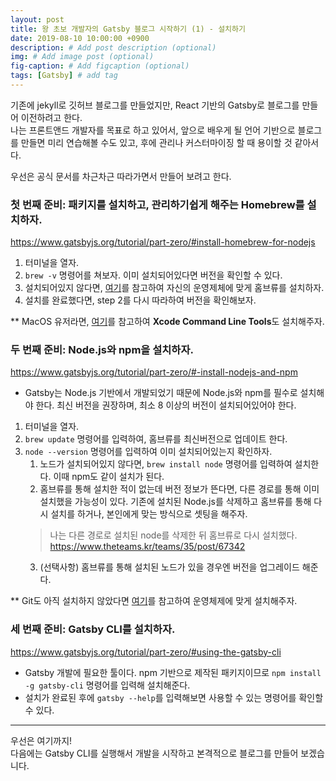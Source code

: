 ```yaml
---
layout: post
title: 왕 초보 개발자의 Gatsby 블로그 시작하기 (1) - 설치하기
date: 2019-08-10 10:00:00 +0900
description: # Add post description (optional)
img: # Add image post (optional)
fig-caption: # Add figcaption (optional)
tags: [Gatsby] # add tag
---
```


기존에 jekyll로 깃허브 블로그를 만들었지만, React 기반의 Gatsby로 블로그를 만들어 이전하려고 한다.  
나는 프론트앤드 개발자를 목표로 하고 있어서, 앞으로 배우게 될 언어 기반으로 블로그를 만들면 미리 연습해볼 수도 있고,
후에 관리나 커스터마이징 할 때 용이할 것 같아서다.  

우선은 공식 문서를 차근차근 따라가면서 만들어 보려고 한다.


### 첫 번째 준비: 패키지를 설치하고, 관리하기쉽게 해주는 Homebrew를 설치하자.
https://www.gatsbyjs.org/tutorial/part-zero/#install-homebrew-for-nodejs

1. 터미널을 열자.
2. `brew -v` 명령어를 쳐보자.
이미 설치되어있다면 버전을 확인할 수 있다.
3. 설치되어있지 않다면, [여기](https://docs.brew.sh/Installation)를 참고하여 자신의 운영제체에 맞게 홈브류를 설치하자.
4. 설치를 완료했다면, step 2를 다시 따라하여 버전을 확인해보자.

** MacOS 유저라면, [여기](https://www.gatsbyjs.org/tutorial/part-zero/#mac-users-install-xcode-command-line-tools)를 참고하여 **Xcode Command Line Tools**도 설치해주자.


### 두 번째 준비: Node.js와 npm을 설치하자.
https://www.gatsbyjs.org/tutorial/part-zero/#-install-nodejs-and-npm

* Gatsby는 Node.js 기반에서 개발되었기 때문에 Node.js와 npm를 필수로 설치해야 한다. 최신 버전을 권장하며, 최소 8 이상의 버전이 설치되어있어야 한다.

1. 터미널을 열자.
2. `brew update` 명령어를 입력하여, 홈브류를 최신버전으로 업데이트 한다.
3. `node --version` 명령어를 입력하여 이미 설치되어있는지 확인하자.
    1. 노드가 설치되어있지 않다면, `brew install node` 명령어를 입력하여 설치한다. 이때 npm도 같이 설치가 된다.
    2. 홈브류를 통해 설치한 적이 없는데 버전 정보가 뜬다면, 다른 경로를 통해 이미 설치했을 가능성이 있다. 기존에 설치된 Node.js를 삭제하고 홈브류를 통해 다시 설치를 하거나, 본인에게 맞는 방식으로 셋팅을 해주자.  
    >나는 다른 경로로 설치된 node를 삭제한 뒤 홈브류로 다시 설치했다.  
    >https://www.theteams.kr/teams/35/post/67342
    3. (선택사항) 홈브류를 통해 설치된 노드가 있을 경우엔 버전을 업그레이드 해준다.

** Git도 아직 설치하지 않았다면 [여기](https://www.gatsbyjs.org/tutorial/part-zero/#install-git)를 참고하여 운영체제에 맞게 설치해주자.


### 세 번째 준비: Gatsby CLI를 설치하자.
https://www.gatsbyjs.org/tutorial/part-zero/#using-the-gatsby-cli

* Gatsby 개발에 필요한 툴이다. npm 기반으로 제작된 패키지이므로 `npm install -g gatsby-cli` 명령어를 입력해 설치해준다.
* 설치가 완료된 후에 `gatsby --help`를 입력해보면 사용할 수 있는 명령어를 확인할 수 있다.

--- 
우선은 여기까지!  
다음에는 Gatsby CLI를 실행해서 개발을 시작하고 본격적으로 블로그를 만들어 보겠습니다.